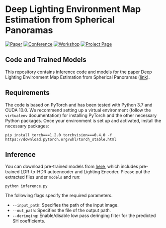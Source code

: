 # **Deep Lighting Environment Map Estimation from Spherical Panoramas**

[![Paper](http://img.shields.io/badge/paper-arxiv-critical.svg?style=plastic)]()
[![Conference](http://img.shields.io/badge/CVPR-2020-blue.svg?style=plastic)](http://cvpr2020.thecvf.com/)
[![Workshop](http://img.shields.io/badge/OmniCV-2020-lightblue.svg?style=plastic)](https://sites.google.com/view/omnicv-cvpr2020/home)
[![Project Page](http://img.shields.io/badge/Project-Page-blueviolet.svg?style=plastic)](https://vcl3d.github.io/DeepPanoramaLighting/)

## **Code and Trained Models**

This repository contains inference code and models for the paper Deep Lighting Environment Map Estimation from Spherical Panoramas ([link](arxiv_link_here)).


## Requirements
The code is based on PyTorch and has been tested with Python 3.7 and CUDA 10.0.
We recommend setting up a virtual environment (follow the `virtualenv` documentation) for installing PyTorch and the other necessary Python packages.
Once your environment is set up and activated, install the necessary packages:

`pip install torch===1.2.0 torchvision===0.4.0 -f https://download.pytorch.org/whl/torch_stable.html`

## Inference
You can download pre-trained models from [here](https://drive.google.com/file/d/1W7wmZt0AtBKu-jqEnd4aAL4c5dXczlh4/view?usp=sharing), which includes pre-trained LDR-to-HDR autoencoder and Lighting Encoder. Please put the extracted files under `models` and run:

`python inference.py`

The following flags specify the required parameters.
- `--input_path`: Specifies the path of the input image.
- `--out_path`: Specifies the file of the output path. 
-  `--deringing`: Enable/disable low pass deringing filter for the predicted SH coefficients.


